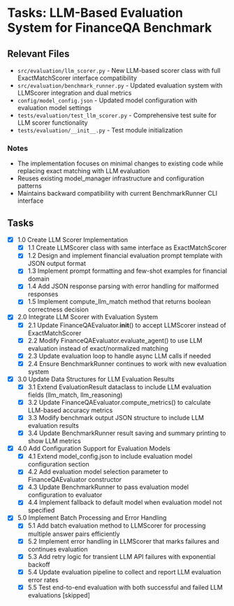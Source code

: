 # Tasks: LLM-Based Evaluation System for FinanceQA Benchmark

## Relevant Files

- `src/evaluation/llm_scorer.py` - New LLM-based scorer class with full ExactMatchScorer interface compatibility
- `src/evaluation/benchmark_runner.py` - Updated evaluation system with LLMScorer integration and dual metrics
- `config/model_config.json` - Updated model configuration with evaluation model settings
- `tests/evaluation/test_llm_scorer.py` - Comprehensive test suite for LLM scorer functionality
- `tests/evaluation/__init__.py` - Test module initialization

### Notes

- The implementation focuses on minimal changes to existing code while replacing exact matching with LLM evaluation
- Reuses existing model_manager infrastructure and configuration patterns
- Maintains backward compatibility with current BenchmarkRunner CLI interface

## Tasks

- [x] 1.0 Create LLM Scorer Implementation
  - [x] 1.1 Create LLMScorer class with same interface as ExactMatchScorer
  - [x] 1.2 Design and implement financial evaluation prompt template with JSON output format
  - [x] 1.3 Implement prompt formatting and few-shot examples for financial domain
  - [x] 1.4 Add JSON response parsing with error handling for malformed responses
  - [x] 1.5 Implement compute_llm_match method that returns boolean correctness decision

- [x] 2.0 Integrate LLM Scorer with Evaluation System
  - [x] 2.1 Update FinanceQAEvaluator.__init__() to accept LLMScorer instead of ExactMatchScorer
  - [x] 2.2 Modify FinanceQAEvaluator.evaluate_agent() to use LLM evaluation instead of exact/normalized matching
  - [x] 2.3 Update evaluation loop to handle async LLM calls if needed
  - [x] 2.4 Ensure BenchmarkRunner continues to work with new evaluation system

- [x] 3.0 Update Data Structures for LLM Evaluation Results
  - [x] 3.1 Extend EvaluationResult dataclass to include LLM evaluation fields (llm_match, llm_reasoning)
  - [x] 3.2 Update FinanceQAEvaluator.compute_metrics() to calculate LLM-based accuracy metrics
  - [x] 3.3 Modify benchmark output JSON structure to include LLM evaluation results
  - [x] 3.4 Update BenchmarkRunner result saving and summary printing to show LLM metrics

- [x] 4.0 Add Configuration Support for Evaluation Models
  - [x] 4.1 Extend model_config.json to include evaluation model configuration section
  - [x] 4.2 Add evaluation model selection parameter to FinanceQAEvaluator constructor
  - [x] 4.3 Update BenchmarkRunner to pass evaluation model configuration to evaluator
  - [x] 4.4 Implement fallback to default model when evaluation model not specified

- [x] 5.0 Implement Batch Processing and Error Handling
  - [x] 5.1 Add batch evaluation method to LLMScorer for processing multiple answer pairs efficiently
  - [x] 5.2 Implement error handling in LLMScorer that marks failures and continues evaluation
  - [x] 5.3 Add retry logic for transient LLM API failures with exponential backoff
  - [x] 5.4 Update evaluation pipeline to collect and report LLM evaluation error rates
  - [x] 5.5 Test end-to-end evaluation with both successful and failed LLM evaluations [skipped]